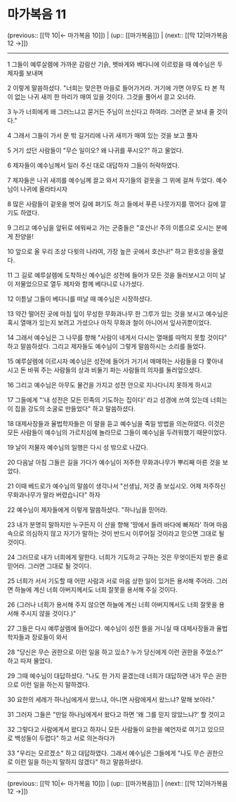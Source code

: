 # 마가복음 11

(previous:: [[막 10|← 마가복음 10]]) | (up:: [[마가복음]]) | (next:: [[막 12|마가복음 12 →]])

***




1 
그들이 예루살렘에 가까운 감람산 기슭, 벳바게와 베다니에 이르렀을 때 예수님은 두 제자를 보내며 



2 
이렇게 말씀하셨다. "너희는 맞은편 마을로 들어가거라. 거기에 가면 아무도 타 본 적이 없는 나귀 새끼 한 마리가 매여 있을 것이다. 그것을 풀어서 끌고 오너라. 



3 
누가 너희에게 왜 그러느냐고 묻거든 주님이 쓰신다고 하여라. 그러면 곧 보내 줄 것이다." 



4 
그래서 그들이 가서 문 밖 길거리에 나귀 새끼가 매여 있는 것을 보고 풀자 



5 
거기 섰던 사람들이 "무슨 일이오? 왜 나귀를 푸시오?" 하고 물었다. 



6 
제자들이 예수님께서 일러 주신 대로 대답하자 그들이 허락하였다. 



7 
제자들은 나귀 새끼를 예수님께 끌고 와서 자기들의 겉옷을 그 위에 걸쳐 두었다. 예수님이 나귀에 올라타시자 



8 
많은 사람들이 겉옷을 벗어 길에 펴기도 하고 들에서 푸른 나뭇가지를 꺾어다 길에 깔기도 하였다. 



9 
그리고 예수님을 앞뒤로 에워싸고 가는 군중들은 "호산나! 주의 이름으로 오시는 분에게 찬양을! 



10 
앞으로 올 우리 조상 다윗의 나라여, 가장 높은 곳에서 호산나!" 하고 환호성을 올렸다. 



11 
그 길로 예루살렘에 도착하신 예수님은 성전에 들어가 모든 것을 둘러보시고 이미 날이 저물었으므로 열두 제자와 함께 베다니로 나가셨다. 



12 
이튿날 그들이 베다니를 떠날 때 예수님은 시장하셨다. 



13 
약간 떨어진 곳에 마침 잎이 무성한 무화과나무 한 그루가 있는 것을 보시고 예수님은 혹시 열매가 있는지 보려고 가셨으나 아직 무화과 철이 아니어서 잎사귀뿐이었다. 



14 
그래서 예수님은 그 나무를 향해 "사람이 네게서 다시는 열매를 따먹지 못할 것이다" 하고 말씀하셨다. 그리고 제자들도 예수님이 그렇게 말씀하시는 소리를 들었다. 



15 
예루살렘에 이르시자 예수님은 성전에 들어가 거기서 매매하는 사람들을 다 쫓아내시고 돈 바꿔 주는 사람들의 상과 비둘기 파는 사람들의 의자를 둘러엎으셨다. 



16 
그리고 예수님은 아무도 물건을 가지고 성전 안으로 지나다니지 못하게 하시고 



17 
그들에게 "'내 성전은 모든 민족의 기도하는 집이다' 라고 성경에 쓰여 있는데 너희는 이 집을 강도의 소굴로 만들었다" 하고 말씀하셨다. 



18 
대제사장들과 율법학자들은 이 말을 듣고 예수님을 죽일 방법을 의논하였다. 이것은 모든 사람들이 예수님의 가르치심에 놀라므로 그들이 예수님을 두려워했기 때문이었다. 



19 
날이 저물자 예수님의 일행은 다시 성 밖으로 나갔다. 



20 
다음날 아침 그들은 길을 가다가 예수님이 저주한 무화과나무가 뿌리째 마른 것을 보았다. 



21 
이때 베드로가 예수님의 말씀이 생각나서 "선생님, 저것 좀 보십시오. 어제 저주하신 무화과나무가 말라 버렸습니다" 하자 



22 
예수님이 제자들에게 이렇게 말씀하셨다. "하나님을 믿어라. 



23 
내가 분명히 말하지만 누구든지 이 산을 향해 '땅에서 들려 바다에 빠져라' 하며 마음속으로 의심하지 않고 자기가 말하는 것이 반드시 이루어질 것이라고 믿으면 그대로 될 것이다. 



24 
그러므로 내가 너희에게 말한다. 너희가 기도하고 구하는 것은 무엇이든지 받은 줄로 믿어라. 그러면 그대로 될 것이다. 



25 
너희가 서서 기도할 때 어떤 사람과 서로 마음 상한 일이 있거든 용서해 주어라. 그러면 하늘에 계신 너희 아버지께서도 너희 잘못을 용서해 주실 것이다. 



26 
(그러나 너희가 용서해 주지 않으면 하늘에 계신 너희 아버지께서도 너희 잘못을 용서해 주시지 않을 것이다.)" 



27 
그들은 다시 예루살렘에 들어갔다. 예수님이 성전 뜰을 거니실 때 대제사장들과 율법학자들과 장로들이 와서 



28 
"당신은 무슨 권한으로 이런 일을 하고 있소? 누가 당신에게 이런 권한을 주었소?" 하고 따져 물었다. 



29 
그때 예수님이 대답하셨다. "나도 한 가지 묻겠는데 너희가 대답하면 내가 무슨 권한으로 이런 일을 하는지 말하겠다. 



30 
요한의 세례가 하나님에게서 왔느냐, 아니면 사람에게서 왔느냐? 말해 보아라." 



31 
그러자 그들은 "만일 하나님에게서 왔다고 하면 '왜 그를 믿지 않았느냐?' 할 것이고 



32 
그렇다고 사람에게서 왔다고 하자니 모든 사람들이 요한을 예언자로 여기고 있으므로 백성들이 두렵다" 하고 서로 의논하다가 



33 
"우리는 모르겠소" 하고 대답하였다. 그래서 예수님은 그들에게 "나도 무슨 권한으로 이런 일을 하는지 말하지 않겠다" 하고 말씀하셨다.

***

(previous:: [[막 10|← 마가복음 10]]) | (up:: [[마가복음]]) | (next:: [[막 12|마가복음 12 →]])
